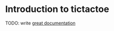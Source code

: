 # Introduction to tictactoe

TODO: write [great documentation](http://jacobian.org/writing/great-documentation/what-to-write/)
